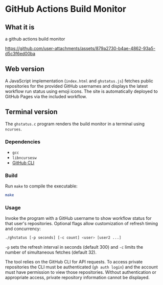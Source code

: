 # GitHub Actions Build Monitor

## What it is

a github actions build monitor

https://github.com/user-attachments/assets/879a2730-b4ae-4862-93a5-d5c3f6ed00ba

## Web version

A JavaScript implementation (`index.html` and `ghstatus.js`) fetches public
repositories for the provided GitHub usernames and displays the latest workflow
run status using emoji icons. The site is automatically deployed to GitHub
Pages via the included workflow.

## Terminal version

The `ghstatus.c` program renders the build monitor in a terminal using
`ncurses`.

### Dependencies

- `gcc`
- `libncursesw`
- [GitHub CLI](https://cli.github.com/)

### Build

Run `make` to compile the executable:

```sh
make
```

### Usage

Invoke the program with a GitHub username to show workflow status for that
user's repositories. Optional flags allow customization of refresh timing and
concurrency:

```sh
./ghstatus [-p seconds] [-c count] <user> [user2 ...]
```

`-p` sets the refresh interval in seconds (default 300) and `-c` limits the
number of simultaneous fetches (default 32).

The tool relies on the GitHub CLI for API requests. To access private
repositories the CLI must be authenticated (`gh auth login`) and the account
must have permission to view those repositories. Without authentication or
appropriate access, private repository information cannot be displayed.
